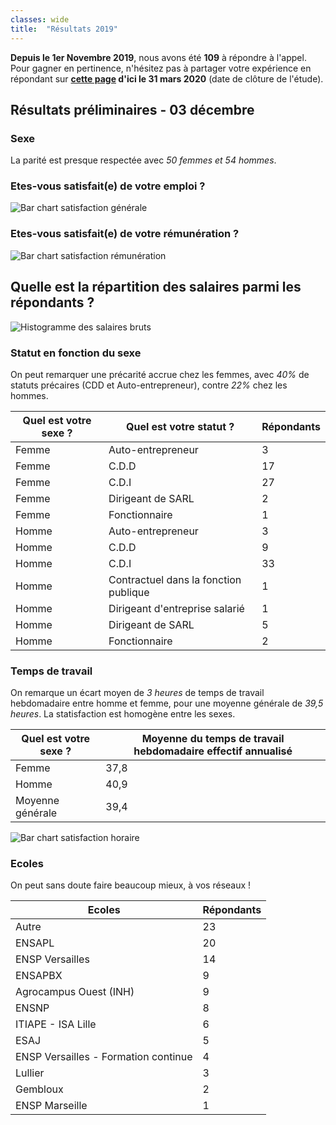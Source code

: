 ```yaml
---
classes: wide
title:  "Résultats 2019"
---
```

**Depuis le 1er Novembre 2019**, nous avons été **109** à répondre à l'appel. Pour gagner en pertinence, n'hésitez pas à partager votre expérience en répondant sur **[cette page](https://framaforms.org/etude-salaire-2019-paysagiste-concepteur-1571164965) d'ici le 31 mars 2020** (date de clôture de l'étude).

## Résultats préliminaires - 03 décembre

### Sexe
La parité est presque respectée avec *50 femmes et 54 hommes*.

### Etes-vous satisfait(e) de votre emploi ?

![Bar chart satisfaction générale](/etude-salariale-paysagiste-concepteur/assets/images/2019/job_satisfaction.png)

### Etes-vous satisfait(e) de votre rémunération ?

![Bar chart satisfaction rémunération](/etude-salariale-paysagiste-concepteur/assets/images/2019/rem_satisfaction.png)

## Quelle est la répartition des salaires parmi les répondants ?

![Histogramme des salaires bruts](/etude-salariale-paysagiste-concepteur/assets/images/2019/rem_hist.png)

### Statut en fonction du sexe
On peut remarquer une précarité accrue chez les femmes, avec *40%* de statuts précaires (CDD et Auto-entrepreneur), contre *22%* chez les hommes.

| Quel est votre sexe ? | Quel est votre statut ?               | Répondants |
|-----------------------|---------------------------------------|------------|
| Femme                 | Auto-entrepreneur                     | 3          |
| Femme                 | C.D.D                                 | 17         |
| Femme                 | C.D.I                                 | 27         |
| Femme                 | Dirigeant de SARL                     | 2          |
| Femme                 | Fonctionnaire                         | 1          |
| Homme                 | Auto-entrepreneur                     | 3          |
| Homme                 | C.D.D                                 | 9          |
| Homme                 | C.D.I                                 | 33         |
| Homme                 | Contractuel dans la fonction publique | 1          |
| Homme                 | Dirigeant d'entreprise salarié        | 1          |
| Homme                 | Dirigeant de SARL                     | 5          |
| Homme                 | Fonctionnaire                         | 2          |

### Temps de travail
On remarque un écart moyen de *3 heures* de temps de travail hebdomadaire entre homme et femme, pour une moyenne générale de *39,5 heures*. La statisfaction est homogène entre les sexes.

| Quel est votre sexe ? | Moyenne du temps de travail hebdomadaire effectif annualisé |
|-----------------------|-------------------------------------------------------------|
| Femme                 | 37,8                                                        |
| Homme                 | 40,9                                                        |
| Moyenne générale      | 39,4                                                        |

![Bar chart satisfaction horaire](/etude-salariale-paysagiste-concepteur/assets/images/2019/work_load_satisfaction.png)

### Ecoles
On peut sans doute faire beaucoup mieux, à vos réseaux !

| Ecoles                               | Répondants |
|--------------------------------------|------------|
| Autre                                | 23         |
| ENSAPL                               | 20         |
| ENSP Versailles                      | 14         |
| ENSAPBX                              | 9          |
| Agrocampus Ouest (INH)               | 9          |
| ENSNP                                | 8          |
| ITIAPE - ISA Lille                   | 6          |
| ESAJ                                 | 5          |
| ENSP Versailles - Formation continue | 4          |
| Lullier                              | 3          |
| Gembloux                             | 2          |
| ENSP Marseille                       | 1          |